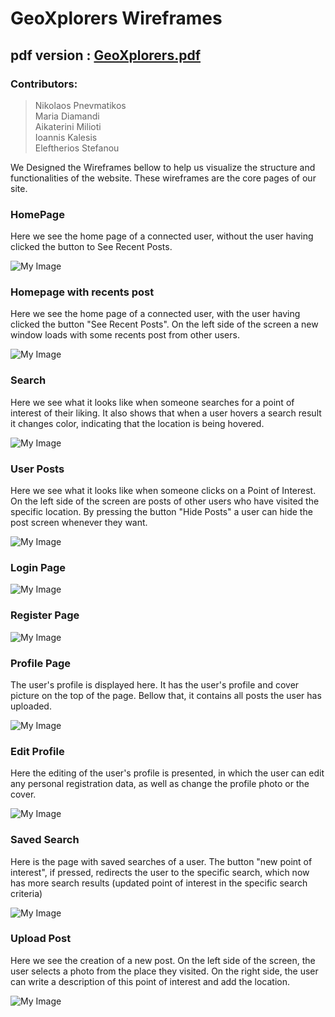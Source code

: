 # GeoXplorers Wireframes

## pdf version : **[GeoXplorers.pdf](./wireframes/GeoXplores.pdf)**

### Contributors:
> Nikolaos Pnevmatikos\
Maria Diamandi\
Aikaterini Milioti\
Ioannis Kalesis\
Eleftherios Stefanou

We Designed the Wireframes bellow to help us visualize the structure and functionalities of the website. These wireframes are the core pages of our site.

### HomePage

Here we see the home page of a connected user, without the user having clicked the button to See Recent Posts. 

![My Image](wireframes/homepage.png)

### Homepage with recents post

Here we see the home page of a connected user, with the user having clicked the button "See Recent Posts". On the left side of the screen a new window loads with some recents post from other users.

![My Image](wireframes/homepage-recentPost.png)

### Search

Here we see what it looks like when someone searches for a point of interest of their liking. It also shows that when a user hovers a search result it changes color, indicating that the location is being hovered.

![My Image](wireframes/Search.png)

### User Posts

Here we see what it looks like when someone clicks on a Point of Interest. On the left side of the screen are posts of other users who have visited the specific location. By pressing the button "Hide Posts" a user can hide the post screen whenever they want.

![My Image](wireframes/search-post.png)

### Login Page

![My Image](wireframes/Login.png)

### Register Page
![My Image](wireframes/register.png)

### Profile Page

The user's profile is displayed here. It has the user's profile and cover picture on the top of the page. Bellow that, it contains all posts the user has uploaded.

![My Image](wireframes/UserProfile.png)

### Edit Profile

Here the editing of the user's profile is presented, in which the user can edit any personal registration data, as well as change the profile photo or the cover.

![My Image](wireframes/EditProfile.png)

### Saved Search

Here is the page with saved searches of a user. The button "new point of interest", if pressed, redirects the user to the specific search, which now has more search results (updated point of interest in the specific search criteria)

![My Image](wireframes/SavedSearch.png)

### Upload Post

Here we see the creation of a new post. On the left side of the screen, the user selects a photo from the place they visited. On the right side, the user can write a description of this point of interest and add the location.

![My Image](wireframes/CreatePost.png)
